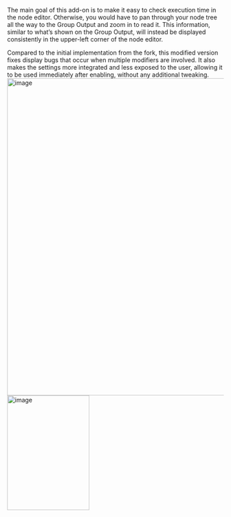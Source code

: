 The main goal of this add-on is to make it easy to check execution time in the node editor. Otherwise, you would have to pan through your node tree all the way to the Group Output and zoom in to read it.
This information, similar to what’s shown on the Group Output, will instead be displayed consistently in the upper-left corner of the node editor.

Compared to the initial implementation from the fork, this modified version fixes display bugs that occur when multiple modifiers are involved.
It also makes the settings more integrated and less exposed to the user, allowing it to be used immediately after enabling, without any additional tweaking.
<img width="959" height="735" alt="image" src="https://github.com/user-attachments/assets/1308a73d-c672-45da-ad07-2c125a0ee3d2" />
<img width="191" height="266" alt="image" src="https://github.com/user-attachments/assets/d3cbfed6-2d5b-446a-a148-8a95f7017ad8" />

